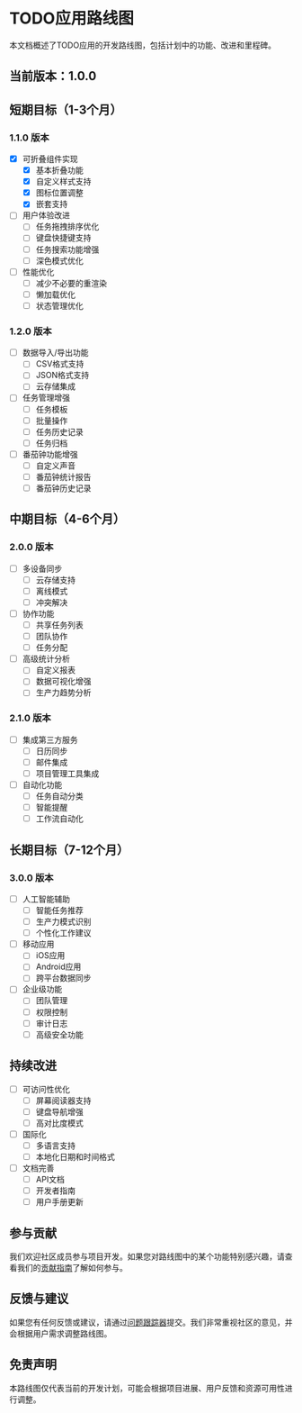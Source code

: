 # TODO应用路线图

本文档概述了TODO应用的开发路线图，包括计划中的功能、改进和里程碑。

## 当前版本：1.0.0

## 短期目标（1-3个月）

### 1.1.0 版本

- [x] 可折叠组件实现
  - [x] 基本折叠功能
  - [x] 自定义样式支持
  - [x] 图标位置调整
  - [x] 嵌套支持

- [ ] 用户体验改进
  - [ ] 任务拖拽排序优化
  - [ ] 键盘快捷键支持
  - [ ] 任务搜索功能增强
  - [ ] 深色模式优化

- [ ] 性能优化
  - [ ] 减少不必要的重渲染
  - [ ] 懒加载优化
  - [ ] 状态管理优化

### 1.2.0 版本

- [ ] 数据导入/导出功能
  - [ ] CSV格式支持
  - [ ] JSON格式支持
  - [ ] 云存储集成

- [ ] 任务管理增强
  - [ ] 任务模板
  - [ ] 批量操作
  - [ ] 任务历史记录
  - [ ] 任务归档

- [ ] 番茄钟功能增强
  - [ ] 自定义声音
  - [ ] 番茄钟统计报告
  - [ ] 番茄钟历史记录

## 中期目标（4-6个月）

### 2.0.0 版本

- [ ] 多设备同步
  - [ ] 云存储支持
  - [ ] 离线模式
  - [ ] 冲突解决

- [ ] 协作功能
  - [ ] 共享任务列表
  - [ ] 团队协作
  - [ ] 任务分配

- [ ] 高级统计分析
  - [ ] 自定义报表
  - [ ] 数据可视化增强
  - [ ] 生产力趋势分析

### 2.1.0 版本

- [ ] 集成第三方服务
  - [ ] 日历同步
  - [ ] 邮件集成
  - [ ] 项目管理工具集成

- [ ] 自动化功能
  - [ ] 任务自动分类
  - [ ] 智能提醒
  - [ ] 工作流自动化

## 长期目标（7-12个月）

### 3.0.0 版本

- [ ] 人工智能辅助
  - [ ] 智能任务推荐
  - [ ] 生产力模式识别
  - [ ] 个性化工作建议

- [ ] 移动应用
  - [ ] iOS应用
  - [ ] Android应用
  - [ ] 跨平台数据同步

- [ ] 企业级功能
  - [ ] 团队管理
  - [ ] 权限控制
  - [ ] 审计日志
  - [ ] 高级安全功能

## 持续改进

- [ ] 可访问性优化
  - [ ] 屏幕阅读器支持
  - [ ] 键盘导航增强
  - [ ] 高对比度模式

- [ ] 国际化
  - [ ] 多语言支持
  - [ ] 本地化日期和时间格式

- [ ] 文档完善
  - [ ] API文档
  - [ ] 开发者指南
  - [ ] 用户手册更新

## 参与贡献

我们欢迎社区成员参与项目开发。如果您对路线图中的某个功能特别感兴趣，请查看我们的[贡献指南](CONTRIBUTING.md)了解如何参与。

## 反馈与建议

如果您有任何反馈或建议，请通过[问题跟踪器](https://github.com/yourusername/todo_web/issues)提交。我们非常重视社区的意见，并会根据用户需求调整路线图。

## 免责声明

本路线图仅代表当前的开发计划，可能会根据项目进展、用户反馈和资源可用性进行调整。
